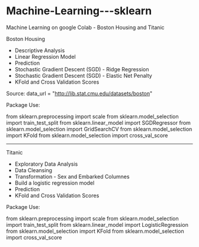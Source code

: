 # Machine-Learning---sklearn
Machine Learning on google Colab - Boston Housing and Titanic

Boston Housing
- Descriptive Analysis
- Linear Regression Model
- Prediction
- Stochastic Gradient Descent (SGD) - Ridge Regression
- Stochastic Gradient Descent (SGD) - Elastic Net Penalty
- KFold and Cross Validation Scores

Source:
data_url = "http://lib.stat.cmu.edu/datasets/boston"

Package Use:

from sklearn.preprocessing import scale
from sklearn.model_selection import train_test_split
from sklearn.linear_model import SGDRegressor
from sklearn.model_selection import GridSearchCV
from sklearn.model_selection import KFold
from sklearn.model_selection import cross_val_score

-------------------

Titanic
- Exploratory Data Analysis
- Data Cleansing
- Transformation - Sex and Embarked Columnes
- Build a logistic regression model
- Prediction 
- KFold and Cross Validation Scores

Package Use:

from sklearn.preprocessing import scale
from sklearn.model_selection import train_test_split
from sklearn.linear_model import LogisticRegression
from sklearn.model_selection import KFold
from sklearn.model_selection import cross_val_score
